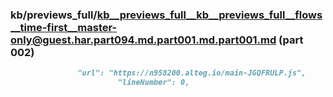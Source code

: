### kb/previews_full/kb__previews_full__kb__previews_full__flows__time-first__master-only@guest.har.part094.md.part001.md.part001.md (part 002)

```md
               "url": "https://n958200.alteg.io/main-JGQFRULP.js",
                        "lineNumber": 0,
             
```

```
